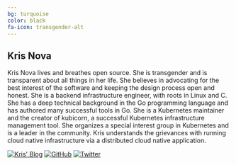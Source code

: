 ```yaml
---
bg: turquoise
color: black
fa-icon: transgender-alt
---
```


## Kris Nova

Kris Nova lives and breathes open source.
She is transgender and is transparent about all things in her life.
She believes in advocating for the best interest of the software and keeping the design process open and honest.
She is a backend infrastructure engineer, with roots in Linux and C.
She has a deep technical background in the Go programming language and has authored many successful tools in Go.
She is a Kubernetes maintainer and the creator of kubicorn, a successful Kubernetes infrastructure management tool.
She organizes a special interest group in Kubernetes and is a leader in the community.
Kris understands the grievances with running cloud native infrastructure via a distributed cloud native application.

[![Kris' Blog]()](https://www.nivenly.com/)
[![GitHub]()](https://github.com/kris-nova)
[![Twitter]()](https://twitter.com/kris_nova)
